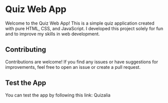 # **Quiz Web App**
Welcome to the Quiz Web App! This is a simple quiz application created with pure HTML, CSS, and JavaScript. I developed this project solely for fun and to improve my skills in web development.

## Contributing
Contributions are welcome! If you find any issues or have suggestions for improvements, feel free to open an issue or create a pull request.

## Test the App
You can test the app by following this link: Quizalia
